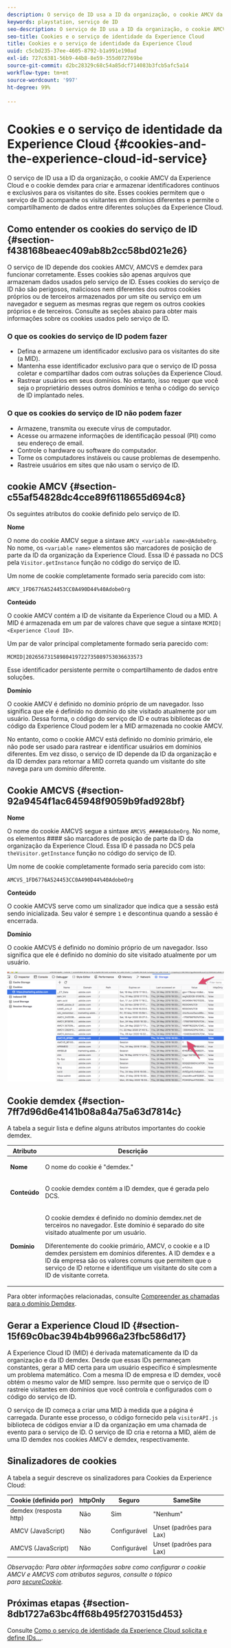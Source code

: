 ```yaml
---
description: O serviço de ID usa a ID da organização, o cookie AMCV da Experience Cloud e o cookie demdex para criar e armazenar identificadores contínuos e exclusivos para os visitantes do site. Esses cookies permitem que o serviço de ID acompanhe os visitantes em domínios diferentes e permite o compartilhamento de dados entre diferentes soluções da Experience Cloud.
keywords: playstation, serviço de ID
seo-description: O serviço de ID usa a ID da organização, o cookie AMCV da Experience Cloud e o cookie demdex para criar e armazenar identificadores contínuos e exclusivos para os visitantes do site. Esses cookies permitem que o serviço de ID acompanhe os visitantes em domínios diferentes e permite o compartilhamento de dados entre diferentes soluções da Experience Cloud.
seo-title: Cookies e o serviço de identidade da Experience Cloud
title: Cookies e o serviço de identidade da Experience Cloud
uuid: c5cbd235-37ee-4605-8792-b1a991e190ad
exl-id: 727c6381-56b9-44b8-8e59-355d072769be
source-git-commit: d2bc28329c68c54a85dcf714083b3fcb5afc5a14
workflow-type: tm+mt
source-wordcount: '997'
ht-degree: 99%

---
```


# Cookies e o serviço de identidade da Experience Cloud {#cookies-and-the-experience-cloud-id-service}

O serviço de ID usa a ID da organização, o cookie AMCV da Experience Cloud e o cookie demdex para criar e armazenar identificadores contínuos e exclusivos para os visitantes do site. Esses cookies permitem que o serviço de ID acompanhe os visitantes em domínios diferentes e permite o compartilhamento de dados entre diferentes soluções da Experience Cloud.

## Como entender os cookies do serviço de ID {#section-f438168beaec409ab8b2cc58bd021e26}

O serviço de ID depende dos cookies AMCV, AMCVS e demdex para funcionar corretamente. Esses cookies são apenas arquivos que armazenam dados usados pelo serviço de ID. Esses cookies do serviço de ID não são perigosos, maliciosos nem diferentes dos outros cookies próprios ou de terceiros armazenados por um site ou serviço em um navegador e seguem as mesmas regras que regem os outros cookies próprios e de terceiros. Consulte as seções abaixo para obter mais informações sobre os cookies usados pelo serviço de ID.

### O que os cookies do serviço de ID podem fazer

* Defina e armazene um identificador exclusivo para os visitantes do site (a MID).
* Mantenha esse identificador exclusivo para que o serviço de ID possa coletar e compartilhar dados com outras soluções da Experience Cloud.
* Rastrear usuários em seus domínios. No entanto, isso requer que você seja o proprietário desses outros domínios e tenha o código do serviço de ID implantado neles.

### O que os cookies do serviço de ID não podem fazer

* Armazene, transmita ou execute vírus de computador.
* Acesse ou armazene informações de identificação pessoal (PII) como seu endereço de email.
* Controle o hardware ou software do computador.
* Torne os computadores instáveis ou cause problemas de desempenho.
* Rastreie usuários em sites que não usam o serviço de ID.

## cookie AMCV {#section-c55af54828dc4cce89f6118655d694c8}

Os seguintes atributos do cookie definido pelo serviço de ID.

**Nome**

O nome do cookie AMCV segue a sintaxe `AMCV_<variable name>@AdobeOrg`. No nome, os `<variable name>` elementos são marcadores de posição de parte da ID da organização da Experience Cloud. Essa ID é passada no DCS pela `Visitor.getInstance` função no código do serviço de ID.

Um nome de cookie completamente formado seria parecido com isto:

```
AMCV_1FD6776A524453CC0A490D44%40AdobeOrg
```

**Conteúdo**

O cookie AMCV contém a ID de visitante da Experience Cloud ou a MID. A MID é armazenada em um par de valores chave que segue a sintaxe `MCMID|<Experience Cloud ID>`.

Um par de valor principal completamente formado seria parecido com:

```
MCMID|20265673158980419722735089753036633573
```

Esse identificador persistente permite o compartilhamento de dados entre soluções.

**Domínio**

O cookie AMCV é definido no domínio próprio de um navegador. Isso significa que ele é definido no domínio do site visitado atualmente por um usuário. Dessa forma, o código do serviço de ID e outras bibliotecas de código da Experience Cloud podem ler a MID armazenada no cookie AMCV.

No entanto, como o cookie AMCV está definido no domínio primário, ele não pode ser usado para rastrear e identificar usuários em domínios diferentes. Em vez disso, o serviço de ID depende da ID da organização e da ID demdex para retornar a MID correta quando um visitante do site navega para um domínio diferente.

## Cookie AMCVS {#section-92a9454f1ac645948f9059b9fad928bf}

**Nome**

O nome do cookie AMCVS segue a sintaxe `AMCVS_####@AdobeOrg`. No nome, os elementos #### são marcadores de posição de parte da ID da organização da Experience Cloud. Essa ID é passada no DCS pela `theVisitor.getInstance` função no código do serviço de ID.

Um nome de cookie completamente formado seria parecido com isto:

```
AMCVS_1FD6776A524453CC0A490D44%40AdobeOrg
```

**Conteúdo**

O cookie AMCVS serve como um sinalizador que indica que a sessão está sendo inicializada. Seu valor é sempre `1` e descontinua quando a sessão é encerrada.

**Domínio**

O cookie AMCVS é definido no domínio próprio de um navegador. Isso significa que ele é definido no domínio do site visitado atualmente por um usuário.

![](assets/AMCVS-cookie.png)

## Cookie demdex {#section-7ff7d96d6e4141b08a84a75a63d7814c}

A tabela a seguir lista e define alguns atributos importantes do cookie demdex.

<table id="table_18E3CAF3550E4BB6A199736AACE39202"> 
 <thead> 
  <tr> 
   <th colname="col1" class="entry"> Atributo </th> 
   <th colname="col2" class="entry"> Descrição </th> 
  </tr> 
 </thead>
 <tbody> 
  <tr> 
   <td colname="col1"> <p> <b>Nome</b> </p> </td> 
   <td colname="col2"> <p>O nome do cookie é "demdex." </p> </td> 
  </tr> 
  <tr> 
   <td colname="col1"> <p> <b>Conteúdo</b> </p> </td> 
   <td colname="col2"> <p>O cookie demdex contém a ID demdex, que é gerada pelo DCS. </p> </td> 
  </tr> 
  <tr> 
   <td colname="col1"> <p> <b>Domínio</b> </p> </td> 
   <td colname="col2"> <p>O cookie demdex é definido no domínio demdex.net de terceiros no navegador. Este domínio é separado do site visitado atualmente por um usuário. </p> <p>Diferentemente do cookie primário, AMCV, o cookie e a ID demdex persistem em domínios diferentes. A ID demdex e a ID da empresa são os valores comuns que permitem que o serviço de ID retorne e identifique um visitante do site com a ID de visitante correta. </p> </td> 
  </tr> 
 </tbody> 
</table>

Para obter informações relacionadas, consulte [Compreender as chamadas para o domínio Demdex](https://docs.adobe.com/content/help/pt-BR/audience-manager/user-guide/reference/demdex-calls.html).

## Gerar a Experience Cloud ID {#section-15f69c0bac394b4b9966a23fbc586d17}

A Experience Cloud ID (MID) é derivada matematicamente da ID da organização e da ID demdex. Desde que essas IDs permaneçam constantes, gerar a MID certa para um usuário específico é simplesmente um problema matemático. Com a mesma ID de empresa e ID demdex, você obtém o mesmo valor de MID sempre. Isso permite que o serviço de ID rastreie visitantes em domínios que você controla e configurados com o código do serviço de ID.

O serviço de ID começa a criar uma MID à medida que a página é carregada. Durante esse processo, o código fornecido pela `visitorAPI.js` biblioteca de códigos enviar a ID da organização em uma chamada de evento para o serviço de ID. O serviço de ID cria e retorna a MID, além de uma ID demdex nos cookies AMCV e demdex, respectivamente.

## Sinalizadores de cookies

A tabela a seguir descreve os sinalizadores para Cookies da Experience Cloud:

| Cookie (definido por) | httpOnly | Seguro | SameSite |
|--- |--- |--- |--- |
| demdex (resposta http) | Não | Sim | &quot;Nenhum&quot; |
| AMCV (JavaScript) | Não | Configurável | Unset (padrões para Lax) |
| AMCVS (JavaScript) | Não | Configurável | Unset (padrões para Lax) |

*Observação: Para obter informações sobre como configurar o cookie AMCV e AMCVS com atributos seguros, consulte o tópico para [secureCookie](https://docs.adobe.com/content/help/pt-BR/id-service/using/id-service-api/configurations/securecookie.html).*

## Próximas etapas {#section-8db1727a63bc4ff68b495f270315d453}

Consulte [Como o serviço de identidade da Experience Cloud solicita e define IDs...](../introduction/id-request.md#concept-2caacebb1d244402816760e9b8bcef6a).
